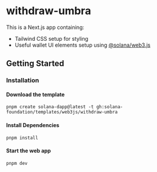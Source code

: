 # withdraw-umbra

This is a Next.js app containing:

- Tailwind CSS setup for styling
- Useful wallet UI elements setup using [@solana/web3.js](https://www.npmjs.com/package/@solana/web3.js)

## Getting Started

### Installation

#### Download the template

```shell
pnpm create solana-dapp@latest -t gh:solana-foundation/templates/web3js/withdraw-umbra
```

#### Install Dependencies

```shell
pnpm install
```

#### Start the web app

```shell
pnpm dev
```
